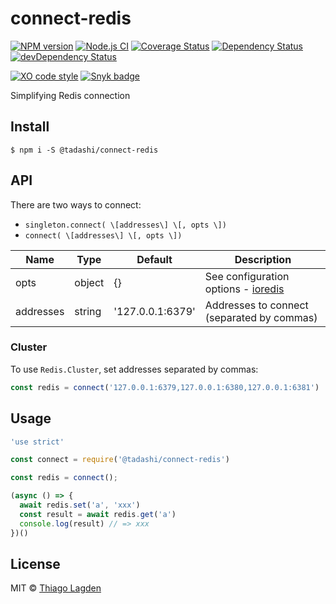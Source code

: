 # connect-redis

[![NPM version][npm-img]][npm]
[![Node.js CI][ci-img]][ci]
[![Coverage Status][coveralls-img]][coveralls]
[![Dependency Status][dep-img]][dep]
[![devDependency Status][devDep-img]][devDep]

[![XO code style][xo-img]][xo]
[![Snyk badge][snyk-img]][snyk]

[npm-img]:         https://img.shields.io/npm/v/@tadashi/connect-redis.svg
[npm]:             https://www.npmjs.com/package/@tadashi/connect-redis
[ci-img]:          https://github.com/lagden/connect-redis/workflows/Node.js%20CI/badge.svg
[ci]:              https://github.com/lagden/connect-redis/actions?query=workflow%3A%22Node.js+CI%22
[coveralls-img]:   https://coveralls.io/repos/github/lagden/connect-redis/badge.svg?branch=master
[coveralls]:       https://coveralls.io/github/lagden/connect-redis?branch=master
[dep-img]:         https://david-dm.org/lagden/connect-redis.svg
[dep]:             https://david-dm.org/lagden/connect-redis
[devDep-img]:      https://david-dm.org/lagden/connect-redis/dev-status.svg
[devDep]:          https://david-dm.org/lagden/connect-redis#info=devDependencies
[xo-img]:          https://img.shields.io/badge/code_style-XO-5ed9c7.svg
[xo]:              https://github.com/sindresorhus/xo
[snyk-img]:        https://snyk.io/test/github/lagden/connect-redis/badge.svg
[snyk]:            https://snyk.io/test/github/lagden/connect-redis


Simplifying Redis connection


## Install

```
$ npm i -S @tadashi/connect-redis
```


## API

There are two ways to connect:

- `singleton.connect( \[addresses\] \[, opts \])`
- `connect( \[addresses\] \[, opts \])`

Name        | Type                 | Default           | Description
----------- | -------------------- | ----------------- | ------------
opts        | object               | {}                | See configuration options - [ioredis](https://github.com/luin/ioredis/blob/master/API.md) 
addresses   | string               | '127.0.0.1:6379'  | Addresses to connect (separated by commas)


### Cluster

To use `Redis.Cluster`, set addresses separated by commas:

```js
const redis = connect('127.0.0.1:6379,127.0.0.1:6380,127.0.0.1:6381')
```


## Usage

```js
'use strict'

const connect = require('@tadashi/connect-redis')

const redis = connect();

(async () => {
  await redis.set('a', 'xxx')
  const result = await redis.get('a')
  console.log(result) // => xxx
})()
```


## License

MIT © [Thiago Lagden](https://github.com/lagden)
